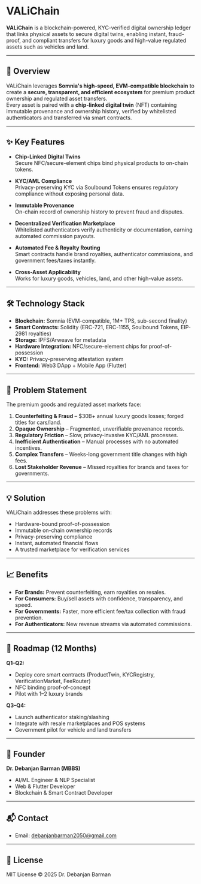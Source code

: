 # VALiChain

**VALiChain** is a blockchain-powered, KYC-verified digital ownership ledger that links physical assets to secure digital twins, enabling instant, fraud-proof, and compliant transfers for luxury goods and high-value regulated assets such as vehicles and land.

---

## 🚀 Overview

VALiChain leverages **Somnia's high-speed, EVM-compatible blockchain** to create a **secure, transparent, and efficient ecosystem** for premium product ownership and regulated asset transfers.  
Every asset is paired with a **chip-linked digital twin** (NFT) containing immutable provenance and ownership history, verified by whitelisted authenticators and transferred via smart contracts.

---

## ✨ Key Features

- **Chip-Linked Digital Twins**  
  Secure NFC/secure-element chips bind physical products to on-chain tokens.

- **KYC/AML Compliance**  
  Privacy-preserving KYC via Soulbound Tokens ensures regulatory compliance without exposing personal data.

- **Immutable Provenance**  
  On-chain record of ownership history to prevent fraud and disputes.

- **Decentralized Verification Marketplace**  
  Whitelisted authenticators verify authenticity or documentation, earning automated commission payouts.

- **Automated Fee & Royalty Routing**  
  Smart contracts handle brand royalties, authenticator commissions, and government fees/taxes instantly.

- **Cross-Asset Applicability**  
  Works for luxury goods, vehicles, land, and other high-value assets.

---

## 🛠 Technology Stack

- **Blockchain:** Somnia (EVM-compatible, 1M+ TPS, sub-second finality)  
- **Smart Contracts:** Solidity (ERC-721, ERC-1155, Soulbound Tokens, EIP-2981 royalties)  
- **Storage:** IPFS/Arweave for metadata  
- **Hardware Integration:** NFC/secure-element chips for proof-of-possession  
- **KYC:** Privacy-preserving attestation system  
- **Frontend:** Web3 DApp + Mobile App (Flutter)  

---

## 🧩 Problem Statement

The premium goods and regulated asset markets face:  

1. **Counterfeiting & Fraud** – $30B+ annual luxury goods losses; forged titles for cars/land.  
2. **Opaque Ownership** – Fragmented, unverifiable provenance records.  
3. **Regulatory Friction** – Slow, privacy-invasive KYC/AML processes.  
4. **Inefficient Authentication** – Manual processes with no automated incentives.  
5. **Complex Transfers** – Weeks-long government title changes with high fees.  
6. **Lost Stakeholder Revenue** – Missed royalties for brands and taxes for governments.

---

## 💡 Solution

VALiChain addresses these problems with:  
- Hardware-bound proof-of-possession  
- Immutable on-chain ownership records  
- Privacy-preserving compliance  
- Instant, automated financial flows  
- A trusted marketplace for verification services

---

## 📈 Benefits

- **For Brands:** Prevent counterfeiting, earn royalties on resales.  
- **For Consumers:** Buy/sell assets with confidence, transparency, and speed.  
- **For Governments:** Faster, more efficient fee/tax collection with fraud prevention.  
- **For Authenticators:** New revenue streams via automated commissions.

---

## 📍 Roadmap (12 Months)

**Q1–Q2:**  
- Deploy core smart contracts (ProductTwin, KYCRegistry, VerificationMarket, FeeRouter)  
- NFC binding proof-of-concept  
- Pilot with 1–2 luxury brands

**Q3–Q4:**  
- Launch authenticator staking/slashing  
- Integrate with resale marketplaces and POS systems  
- Government pilot for vehicle and land transfers

---

## 👤 Founder

**Dr. Debanjan Barman (MBBS)**  
- AI/ML Engineer & NLP Specialist  
- Web & Flutter Developer  
- Blockchain & Smart Contract Developer  

---

## 📬 Contact

- Email: debanjanbarman2050@gmail.com 
---

## 📜 License

MIT License © 2025 Dr. Debanjan Barman